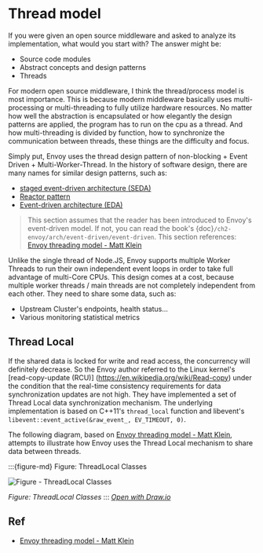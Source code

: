 # Thread model

If you were given an open source middleware and asked to analyze its implementation, what would you start with? The answer might be:
- Source code modules
- Abstract concepts and design patterns
- Threads

For modern open source middleware, I think the thread/process model is most importance. This is because modern middleware basically uses multi-processing or multi-threading to fully utilize hardware resources. No matter how well the abstraction is encapsulated or how elegantly the design patterns are applied, the program has to run on the cpu as a thread. And how multi-threading is divided by function, how to synchronize the communication between threads, these things are the difficulty and focus.


Simply put, Envoy uses the thread design pattern of non-blocking + Event Driven + Multi-Worker-Thread. In the history of software design, there are many names for similar design patterns, such as:
- [staged event-driven architecture (SEDA)](https://en.wikipedia.org/wiki/Staged_event-driven_architecture)
- [Reactor pattern](https://en.wikipedia.org/wiki/Reactor_pattern)
- [Event-driven architecture (EDA)](https://en.wikipedia.org/wiki/Event-driven_architecture)

> This section assumes that the reader has been introduced to Envoy's event-driven model. If not, you can read the book's {doc}`/ch2-envoy/arch/event-driven/event-driven`.
> This section references: [Envoy threading model - Matt Klein](https://blog.envoyproxy.io/envoy-threading-model-a8d44b922310) 

Unlike the single thread of Node.JS, Envoy supports multiple Worker Threads to run their own independent event loops in order to take full advantage of multi-Core CPUs. This design comes at a cost, because multiple worker threads / main threads are not completely independent from each other. They need to share some data, such as:

- Upstream Cluster's endpoints, health status...
- Various monitoring statistical metrics



## Thread Local

If the shared data is locked for write and read access, the concurrency will definitely decrease. So the Envoy author referred to the Linux kernel's [read-copy-update (RCU)] (https://en.wikipedia.org/wiki/Read-copy) under the condition that the real-time consistency requirements for data synchronization updates are not high. They have implemented a set of Thread Local data synchronization mechanism. The underlying implementation is based on C++11's `thread_local` function and libevent's `libevent::event_active(&raw_event_, EV_TIMEOUT, 0)`.

The following diagram, based on [Envoy threading model - Matt Klein](https://blog.envoyproxy.io/envoy-threading-model-a8d44b922310), attempts to illustrate how Envoy uses the Thread Local mechanism to share data between threads.

:::{figure-md} Figure: ThreadLocal Classes

<img src="/ch2-envoy/arch/thread-model/thread-local-classes.drawio.svg" alt="Figure - ThreadLocal Classes">

*Figure: ThreadLocal Classes*
:::
*[Open with Draw.io](https://app.diagrams.net/?ui=sketch#Uhttps%3A%2F%2Fistio-insider.mygraphql.com%2Fzh_CN%2Flatest%2F_images%2Fthread-local-classes.drawio.svg)*


## Ref

- [Envoy threading model - Matt Klein](https://blog.envoyproxy.io/envoy-threading-model-a8d44b922310)